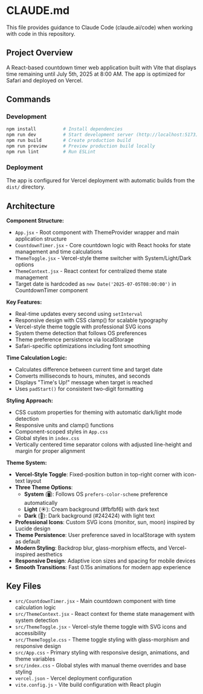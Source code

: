 # CLAUDE.md

This file provides guidance to Claude Code (claude.ai/code) when working with code in this repository.

## Project Overview

A React-based countdown timer web application built with Vite that displays time remaining until July 5th, 2025 at 8:00 AM. The app is optimized for Safari and deployed on Vercel.

## Commands

### Development
```bash
npm install          # Install dependencies
npm run dev          # Start development server (http://localhost:5173)
npm run build        # Create production build
npm run preview      # Preview production build locally
npm run lint         # Run ESLint
```

### Deployment
The app is configured for Vercel deployment with automatic builds from the `dist/` directory.

## Architecture

**Component Structure:**
- `App.jsx` - Root component with ThemeProvider wrapper and main application structure
- `CountdownTimer.jsx` - Core countdown logic with React hooks for state management and time calculations
- `ThemeToggle.jsx` - Vercel-style theme switcher with System/Light/Dark options
- `ThemeContext.jsx` - React context for centralized theme state management
- Target date is hardcoded as `new Date('2025-07-05T08:00:00')` in CountdownTimer component

**Key Features:**
- Real-time updates every second using `setInterval`
- Responsive design with CSS clamp() for scalable typography
- Vercel-style theme toggle with professional SVG icons
- System theme detection that follows OS preferences
- Theme preference persistence via localStorage
- Safari-specific optimizations including font smoothing

**Time Calculation Logic:**
- Calculates difference between current time and target date
- Converts milliseconds to hours, minutes, and seconds
- Displays "Time's Up!" message when target is reached
- Uses `padStart()` for consistent two-digit formatting

**Styling Approach:**
- CSS custom properties for theming with automatic dark/light mode detection
- Responsive units and clamp() functions
- Component-scoped styles in `App.css`
- Global styles in `index.css`
- Vertically centered time separator colons with adjusted line-height and margin for proper alignment

**Theme System:**
- **Vercel-Style Toggle**: Fixed-position button in top-right corner with icon-text layout
- **Three Theme Options**:
  - **System** (🖥️): Follows OS `prefers-color-scheme` preference automatically
  - **Light** (☀️): Cream background (#fbfbf6) with dark text
  - **Dark** (🌙): Dark background (#242424) with light text
- **Professional Icons**: Custom SVG icons (monitor, sun, moon) inspired by Lucide design
- **Theme Persistence**: User preference saved in localStorage with system as default
- **Modern Styling**: Backdrop blur, glass-morphism effects, and Vercel-inspired aesthetics
- **Responsive Design**: Adaptive icon sizes and spacing for mobile devices
- **Smooth Transitions**: Fast 0.15s animations for modern app experience

## Key Files

- `src/CountdownTimer.jsx` - Main countdown component with time calculation logic
- `src/ThemeContext.jsx` - React context for theme state management with system detection
- `src/ThemeToggle.jsx` - Vercel-style theme toggle with SVG icons and accessibility
- `src/ThemeToggle.css` - Theme toggle styling with glass-morphism and responsive design
- `src/App.css` - Primary styling with responsive design, animations, and theme variables
- `src/index.css` - Global styles with manual theme overrides and base styling
- `vercel.json` - Vercel deployment configuration
- `vite.config.js` - Vite build configuration with React plugin